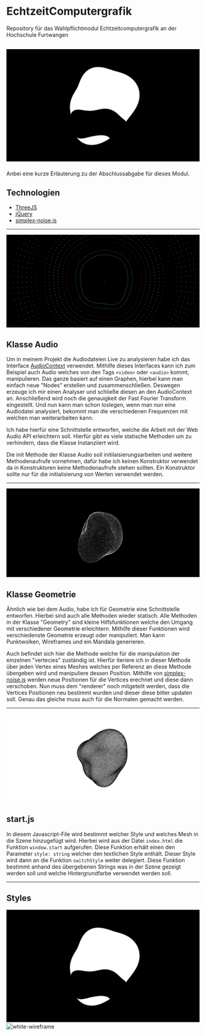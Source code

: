 # EchtzeitComputergrafik

Repository für das Wahlpflichtmodul Echtzeitcomputergrafik an der Hochschule Furtwangen

![Preview Bild von Visualizer](Abgabe/images/black_white_01.jpg)
---
Anbei eine kurze Erläuterung zu der Abschlussabgabe für dieses Modul.

## Technologien

- [ThreeJS](https://threejs.org/)
- [jQuery](https://jquery.com/)
- [simplex-noise.js](https://github.com/jwagner/simplex-noise.js)

---
![point-cloud](Abgabe/images/mandala.jpg)

## Klasse Audio

Um in meinem Projekt die Audiodateien Live zu analysieren habe ich das
Interface [AudioContext](https://developer.mozilla.org/en-US/docs/Web/API/AudioContext) verwendet. Mithilfe dieses
Interfaces kann ich zum Beispiel auch Audio welches von den Tags ````<video>```` oder ````<audio>```` kommt,
manipulieren. Das ganze basiert auf einen Graphen, hierbei kann man einfach neue
"Nodes" erstellen und zusammenschließen. Deswegen erzeuge ich mir einen Analyser und schließe diesen an den AudioContext
an. Anschließend wird noch die genauigkeit der Fast Fourier Transform eingestellt. Und nun kann man schon loslegen, wenn
man nun eine Audiodatei analysiert, bekommt man die verschiedenen Frequenzen mit welchen man weiterarbeiten kann.

Ich habe hierfür eine Schnittstelle entworfen, welche die Arbeit mit der Web Audio API erleichtern soll. Hierfür gibt es
viele statische Methoden um zu verhindern, dass die Klasse Instanziiert wird.

Die init Methode der Klasse Audio soll initilaisierungsarbeiten und weitere Methodenaufrufe vornehmen, dafür habe ich
keinen Konstruktor verwendet da in Konstruktoren keine Methodenaufrufe stehen sollten. Ein Konstruktor sollte nur für
die initialisierung von Werten verwendet werden.

---

![point-cloud](Abgabe/images/pointcloud.jpg)

## Klasse Geometrie

Ähnlich wie bei dem Audio, habe ich für Geometrie eine Schnittstelle entworfen. Hierbei sind auch alle Methoden wieder
statisch. Alle Methoden in der Klasse "Geometry" sind kleine Hilfsfunktionen welche den Umgang mit verschiedener
Geometrie erleichtern. Mithilfe dieser Funktionen wird verschiedenste Geometrie erzeugt oder manipuliert. Man kann
Punktwolken, Wireframes und ein Mandala generieren.

Auch befindet sich hier die Methode welche für die manipulation der einzelnen "vertecies" zuständig ist. Hierfür
iteriere ich in dieser Methode über jeden Vertex eines Meshes welches per Referenz an diese Methode übergeben wird und
manipuliere dessen Position. Mithilfe von [simplex-noise.js](https://github.com/jwagner/simplex-noise.js) werden neue
Positionen für die Vertices erechnet und diese dann verschoben. Nun muss dem "renderer" noch mitgeteilt werden, dass die
Vertices Positionen neu bestimmt wurden und dieser diese bitter updaten soll. Genau das gleiche muss auch für die
Normalen gemacht werden.

---

![black-wireframe](Abgabe/images/black-wireframe.jpg)

## start.js

In diesem Javascript-File wird bestimmt welcher Style und welches Mesh in die Szene hinzugefügt wird. Hierbei wird aus
der Datei ```index.html``` die Funktion ```window.start``` aufgerufen. Diese Funktion erhält einen den
Parameter ```style: string``` welcher den textlichen Style enthält. Dieser Style wird dann an die Funktion
````switchStyle```` weiter delegiert. Diese Funktion bestimmt anhand des übergebenen Strings was in der Szene gezeigt
werden soll und welche Hintergrundfarbe verwendet werden soll.

---

## Styles

![black-white](Abgabe/images/black_white_01.jpg)
![white-wireframe](Abgabe/images/white-wireframe.jpg)
